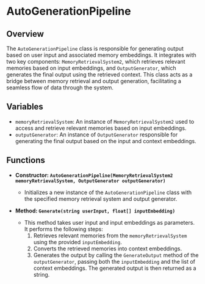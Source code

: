 # AutoGenerationPipeline

## Overview
The `AutoGenerationPipeline` class is responsible for generating output based on user input and associated memory embeddings. It integrates with two key components: `MemoryRetrievalSystem2`, which retrieves relevant memories based on input embeddings, and `OutputGenerator`, which generates the final output using the retrieved context. This class acts as a bridge between memory retrieval and output generation, facilitating a seamless flow of data through the system.

## Variables
- `memoryRetrievalSystem`: An instance of `MemoryRetrievalSystem2` used to access and retrieve relevant memories based on input embeddings.
- `outputGenerator`: An instance of `OutputGenerator` responsible for generating the final output based on the input and context embeddings.

## Functions
- **Constructor: `AutoGenerationPipeline(MemoryRetrievalSystem2 memoryRetrievalSystem, OutputGenerator outputGenerator)`**
  - Initializes a new instance of the `AutoGenerationPipeline` class with the specified memory retrieval system and output generator.

- **Method: `Generate(string userInput, float[] inputEmbedding)`**
  - This method takes user input and input embeddings as parameters. It performs the following steps:
    1. Retrieves relevant memories from the `memoryRetrievalSystem` using the provided `inputEmbedding`.
    2. Converts the retrieved memories into context embeddings.
    3. Generates the output by calling the `GenerateOutput` method of the `outputGenerator`, passing both the `inputEmbedding` and the list of context embeddings. The generated output is then returned as a string.